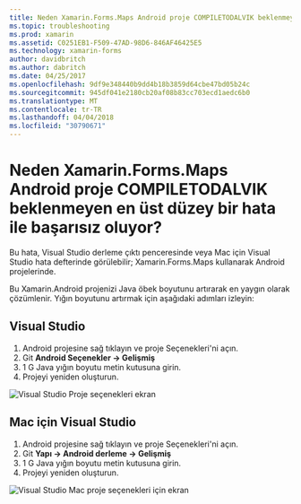 ```yaml
---
title: Neden Xamarin.Forms.Maps Android proje COMPILETODALVIK beklenmeyen en üst düzey bir hata ile başarısız oluyor?
ms.topic: troubleshooting
ms.prod: xamarin
ms.assetid: C0251EB1-F509-47AD-98D6-846AF46425E5
ms.technology: xamarin-forms
author: davidbritch
ms.author: dabritch
ms.date: 04/25/2017
ms.openlocfilehash: 9df9e348440b9dd4b18b3859d64cbe47bd05b24c
ms.sourcegitcommit: 945df041e2180cb20af08b83cc703ecd1aedc6b0
ms.translationtype: MT
ms.contentlocale: tr-TR
ms.lasthandoff: 04/04/2018
ms.locfileid: "30790671"
---
```

# <a name="why-does-my-xamarinformsmaps-android-project-fail-with-compiletodalvik-unexpected-top-level-error"></a>Neden Xamarin.Forms.Maps Android proje COMPILETODALVIK beklenmeyen en üst düzey bir hata ile başarısız oluyor?

Bu hata, Visual Studio derleme çıktı penceresinde veya Mac için Visual Studio hata defterinde görülebilir; Xamarin.Forms.Maps kullanarak Android projelerinde.

Bu Xamarin.Android projenizi Java öbek boyutunu artırarak en yaygın olarak çözümlenir. Yığın boyutunu artırmak için aşağıdaki adımları izleyin:

## <a name="visual-studio"></a>Visual Studio

1. Android projesine sağ tıklayın ve proje Seçenekleri'ni açın.
2. Git **Android Seçenekler -> Gelişmiş**
3. 1 G Java yığın boyutu metin kutusuna girin.
4. Projeyi yeniden oluşturun.

![Visual Studio Proje seçenekleri ekran](maps-compiletodalvik-error-images/vsjavaheap.png "Android derleme Visual Studio seçenekleri")

## <a name="visual-studio-for-mac"></a>Mac için Visual Studio

1.  Android projesine sağ tıklayın ve proje Seçenekleri'ni açın.
2.  Git **Yapı -> Android derleme -> Gelişmiş**
3.  1 G Java yığın boyutu metin kutusuna girin.
4.  Projeyi yeniden oluşturun.  

![Visual Studio Mac proje seçenekleri için ekran](maps-compiletodalvik-error-images/xsjavaheap.png "Android derleme Mac için Visual Studio seçenekleri")

